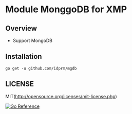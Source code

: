 # Module MonggoDB for XMP

## Overview

- Support MongoDB

## Installation

```
go get -u github.com/idprm/mgdb
```

## LICENSE

MIT(http://opensource.org/licenses/mit-license.php)

[![Go Reference](https://pkg.go.dev/badge/github.com/idprm/mgdb.svg)](https://pkg.go.dev/github.com/idprm/mgdb)
